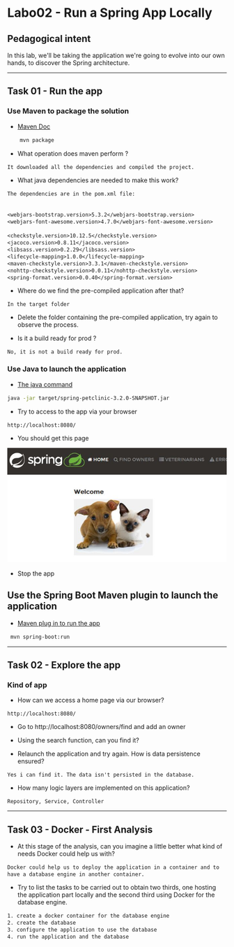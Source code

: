 # Labo02 - Run a Spring App Locally

## Pedagogical intent
In this lab, we'll be taking the application we're going to evolve into our own hands, to discover the Spring architecture.

---

## Task 01 - Run the app

### Use Maven to package the solution

* [Maven Doc](https://maven.apache.org/guides/getting-started/maven-in-five-minutes.html#build-the-project)

```bash
    mvn package
```

* What operation does maven perform ?

```
It downloaded all the dependencies and compiled the project.
```

* What java dependencies are needed to make this work?

```
The dependencies are in the pom.xml file:


<webjars-bootstrap.version>5.3.2</webjars-bootstrap.version>
<webjars-font-awesome.version>4.7.0</webjars-font-awesome.version>

<checkstyle.version>10.12.5</checkstyle.version>
<jacoco.version>0.8.11</jacoco.version>
<libsass.version>0.2.29</libsass.version>
<lifecycle-mapping>1.0.0</lifecycle-mapping>
<maven-checkstyle.version>3.3.1</maven-checkstyle.version>
<nohttp-checkstyle.version>0.0.11</nohttp-checkstyle.version>
<spring-format.version>0.0.40</spring-format.version>
```

* Where do we find the pre-compiled application after that?

```
In the target folder
```

* Delete the folder containing the pre-compiled application, try again to observe the process.

* Is it a build ready for prod ?

```
No, it is not a build ready for prod.
```

### Use Java to launch the application

* [The java command](https://docs.oracle.com/en/java/javase/14/docs/specs/man/java.html)

```bash
java -jar target/spring-petclinic-3.2.0-SNAPSHOT.jar
```

* Try to access to the app via your browser

```
http://localhost:8080/
```

* You should get this page

![Home Page](img/webappSample.JPG)

* Stop the app

## Use the Spring Boot Maven plugin to launch the application

* [Maven plug in to run the app](https://docs.spring.io/spring-boot/docs/current/maven-plugin/reference/htmlsingle/#run)

```bash
 mvn spring-boot:run
```

---

## Task 02 - Explore the app

### Kind of app

* How can we access a home page via our browser?

```
http://localhost:8080/
```

* Go to http://localhost:8080/owners/find and add an owner

* Using the search function, can you find it?

* Relaunch the application and try again. How is data persistence ensured?

```
Yes i can find it. The data isn't persisted in the database.
```

* How many logic layers are implemented on this application?

```
Repository, Service, Controller
```

---
## Task 03 - Docker - First Analysis

* At this stage of the analysis, can you imagine a little better what kind of needs Docker could help us with?

```
Docker could help us to deploy the application in a container and to have a database engine in another container.
```

* Try to list the tasks to be carried out to obtain two thirds, one hosting the application part locally and the second third using Docker for the database engine.

```
1. create a docker container for the database engine
2. create the database
3. configure the application to use the database
4. run the application and the database
```
